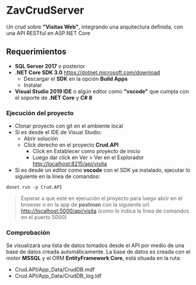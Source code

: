 # ZavCrudServer

Un crud sobre **"Visitas Web"**, integrando una arquitectura definida, con una API RESTful en ASP.NET Core

## Requerimientos

* **SQL Server 2017** o posterior
* **.NET Core SDK 3.0** <https://dotnet.microsoft.com/download>
  * Descargar el **SDK** en la opción **Build Apps**
  * Instalar
* **Visual Studio 2019 IDE** o algún editor como **"vscode"** que cumpla con el soporte de **.NET Core** y **C# 8**

### Ejecución del proyecto

* Clonar proyecto con git en el ambiente local
* Si es desde el IDE de Visual Studio:
  * Abrir solución
  * Click derecho en el proyecto **Crud.API**
    * Click en Establecer como proyecto de inicio
    * Luego dar click en Ver > Ver en el Explorador <http://localhost:8215/api/visita>
* Si es desde un editor como **vscode** con el SDK ya instalado, ejecutar lo siguiente en la línea de comandos:

```shell
donet run -p Crud.API
```

>Esperar a que esté en ejecución el proyecto para luego abrir en el browser o en la app de **postman** con la siguiente url: <http://localhost:5000/api/visita> (como lo indica la linea de comandos en el puerto 5000)

### Comprobación

Se visualizará una lista de datos tomados desde el API por medio de una base de datos creada automáticamente.
La base de datos es creada con el motor **MSSQL** y el ORM **EntityFramework Core**, está situada en la ruta:

* Crud.API/App_Data/CrudDB.mdf
* Crud.API/App_Data/CrudDB_log.ldf
